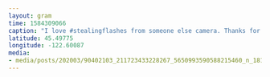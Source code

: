```yaml
---
layout: gram
time: 1584309066
caption: "I love #stealingflashes from someone else camera. Thanks for the light, Blaine! #nofilter"
latitude: 45.49775
longitude: -122.60087
media:
- media/posts/202003/90402103_211723433228267_5650993590588215460_n_18104068471122275.jpg
---
```


